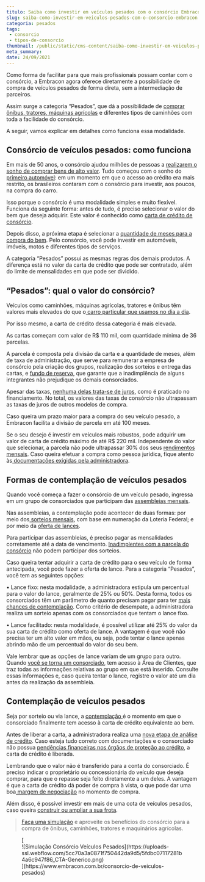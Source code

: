 ```yaml
---
titulo: Saiba como investir em veículos pesados com o consórcio Embracon
slug: saiba-como-investir-em-veiculos-pesados-com-o-consorcio-embracon
categoria: pesados
tags:
 - consorcio
 - tipos-de-consorcio
thumbnail: /public/static/cms-content/saiba-como-investir-em-veiculos-pesados-com-o-consorcio-embracon.jpg
meta_summary: 
date: 24/09/2021
---
```

Como forma de facilitar para que mais profissionais possam contar com o consórcio, a Embracon agora oferece diretamente a possibilidade de compra de veículos pesados de forma direta, sem a intermediação de parceiros.

Assim surge a categoria “Pesados”, que dá a possibilidade de [comprar ônibus, tratores, máquinas agrícolas](https://www.embracon.com.br/blog/como-funciona-o-consorcio-de-maquinas-agricolas-e-caminhoes) e diferentes tipos de caminhões com toda a facilidade do consórcio.

A seguir, vamos explicar em detalhes como funciona essa modalidade.

Consórcio de veículos pesados: como funciona
--------------------------------------------

Em mais de 50 anos, o consórcio ajudou milhões de pessoas a [realizarem o sonho de comprar bens de alto valor](https://www.embracon.com.br/blog/afinal-o-que-e-o-consorcio). Tudo começou com o sonho do [primeiro automóvel](https://www.embracon.com.br/blog/guia-completo-para-a-compra-do-primeiro-carro): em um momento em que o acesso ao crédito era mais restrito, os brasileiros contaram com o consórcio para investir, aos poucos, na compra do carro.

Isso porque o consórcio é uma modalidade simples e muito flexível. Funciona da seguinte forma: antes de tudo, é preciso selecionar o valor do bem que deseja adquirir. Este valor é conhecido como [carta de crédito de consórcio](https://www.embracon.com.br/blog/tudo-o-que-voce-precisa-saber-sobre-a-carta-de-credito-de-consorcios).

Depois disso, a próxima etapa é selecionar a [quantidade de meses para a compra do bem](https://www.embracon.com.br/blog/como-calcular-as-parcelas-no-consorcio). Pelo consórcio, você pode investir em automóveis, imóveis, motos e diferentes tipos de serviços.

A categoria “Pesados” possui as mesmas regras dos demais produtos. A diferença está no valor da carta de crédito que pode ser contratado, além do limite de mensalidades em que pode ser dividido.

“Pesados”: qual o valor do consórcio?
-------------------------------------

Veículos como caminhões, máquinas agrícolas, tratores e ônibus têm valores mais elevados do que o[ carro particular que usamos no dia a dia](https://www.embracon.com.br/blog/duvidas-frequentes-consorcio-de-carro).

Por isso mesmo, a carta de crédito dessa categoria é mais elevada.

As cartas começam com valor de R$ 110 mil, com quantidade mínima de 36 parcelas.

A parcela é composta pela divisão da carta e a quantidade de meses, além de taxa de administração, que serve para remunerar a empresa de consórcio pela criação dos grupos, realização dos sorteios e entrega das cartas, e [fundo de reserva,](https://www.embracon.com.br/blog/entenda-como-funciona-a-devolucao-do-fundo-de-reserva) que garante que a inadimplência de alguns integrantes não prejudique os demais consorciados.

Apesar das taxas, [nenhuma delas trata-se de juros](https://www.embracon.com.br/blog/consorcio-nao-tem-juros-entenda), como é praticado no financiamento. No total, os valores das taxas de consórcio não ultrapassam as taxas de juros de outros modelos de compra.

Caso queira um prazo maior para a compra do seu veículo pesado, a Embracon facilita a divisão de parcela em até 100 meses.

Se o seu desejo é investir em veículos mais robustos, pode adquirir um valor de carta de crédito máximo de até R$ 220 mil. Independente do valor que selecionar, a parcela não pode ultrapassar 30% dos seus [rendimentos mensais](https://www.embracon.com.br/blog/como-fazer-um-orcamento-familiar-sem-erro). Caso queira efetuar a compra como pessoa jurídica, fique atento às[ documentações exigidas pela administradora](https://www.embracon.com.br/blog/documentacao-para-consorcio-tire-suas-principais-duvidas).

Formas de contemplação de veículos pesados
------------------------------------------

Quando você começa a fazer o consórcio de um veículo pesado, ingressa em um grupo de consorciados que participam das [assembleias mensais](https://www.embracon.com.br/blog/assembleia-de-consorcio-como-funciona).

Nas assembleias, a contemplação pode acontecer de duas formas: por meio dos[ sorteios mensais](https://www.embracon.com.br/conhecaoconsorcio/como-sao-realizados-os-sorteios-nas-assembleias), com base em numeração da Loteria Federal; e por meio da [oferta de lances](https://www.embracon.com.br/blog/como-funcionam-os-tipos-de-lances-no-consorcio).

Para participar das assembleias, é preciso pagar as mensalidades corretamente até a data de vencimento. [Inadimplentes com a parcela do consórcio](https://www.embracon.com.br/blog/nao-consigo-pagar-meu-consorcio-e-agora) não podem participar dos sorteios.

Caso queira tentar adquirir a carta de crédito para o seu veículo de forma antecipada, você pode fazer a oferta de lance. Para a categoria “Pesados”, você tem as seguintes opções:

 • Lance fixo: nesta modalidade, a administradora estipula um percentual para o valor do lance, geralmente de 25% ou 50%. Desta forma, todos os consorciados têm um parâmetro de quanto precisam pagar para ter [mais chances de contemplação](https://www.embracon.com.br/blog/como-ser-contemplado-mais-rapido-no-consorcio). Como critério de desempate, a administradora realiza um sorteio apenas com os consorciados que tentam o lance fixo.

 • Lance facilitado: nesta modalidade, é possível utilizar até 25% do valor da sua carta de crédito como oferta de lance. A vantagem é que você não precisa ter um alto valor em mãos, ou seja, pode tentar o lance apenas abrindo mão de um percentual do valor do seu bem.

Vale lembrar que as opções de lance variam de um grupo para outro. Quando [você se torna um consorciado](https://www.embracon.com.br/blog/tire-todas-as-suas-duvidas-sobre-os-direitos-e-deveres-do-consorciado), tem acesso à Área de Clientes, que traz todas as informações relativas ao grupo em que está inserido. Consulte essas informações e, caso queira tentar o lance, registre o valor até um dia antes da realização da assembleia.

Contemplação de veículos pesados
--------------------------------

Seja por sorteio ou via lance, a [contemplação ](https://www.embracon.com.br/blog/saiba-como-definir-o-valor-de-lance-para-ser-contemplado-mais-rapido)é o momento em que o consorciado finalmente tem acesso à carta de crédito equivalente ao bem.

Antes de liberar a carta, a administradora realiza uma [nova etapa de análise de crédito](https://www.embracon.com.br/conhecaoconsorcio/como-proceder-apos-a-contemplacao). Caso esteja tudo correto com documentações e o consorciado não possua [pendências financeiras nos órgãos de proteção ao crédito](https://www.embracon.com.br/blog/afinal-posso-fazer-um-consorcio-mesmo-com-o-nome-sujo), a carta de crédito é liberada.

Lembrando que o valor não é transferido para a conta do consorciado. É preciso indicar o proprietário ou concessionária do veículo que deseja comprar, para que o repasse seja feito diretamente a um deles. A vantagem é que a carta de crédito dá poder de compra à vista, o que pode dar uma boa[ margem de negociação](https://www.embracon.com.br/blog/4-dicas-para-conseguir-uma-boa-negociacao-na-hora-de-adquirir-o-seu-bem) no momento de compra.

Além disso, é possível investir em mais de uma cota de veículos pesados, caso queira [construir ou ampliar a sua frota](https://www.embracon.com.br/blog/use-o-consorcio-para-empreender).

> [Faça uma simulação](https://www.embracon.com.br/consorcio-de-veiculos-pesados) e aproveite os benefícios do consórcio para a compra de ônibus, caminhões, tratores e maquinários agrícolas.

<figure class="w-richtext-figure-type-image w-richtext-align-center">[<div>![Simulação Consórcio Veículos Pesados](https://uploads-ssl.webflow.com/5cc70a3a0871f750442da9d5/5fdbc07117281b4a6c947f86_CTA-Generico.png)</div>](https://www.embracon.com.br/consorcio-de-veiculos-pesados)</figure>
